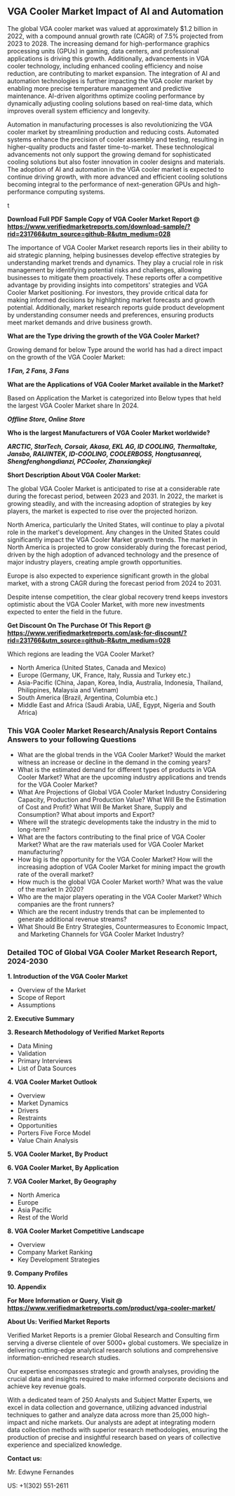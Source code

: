 <h2>VGA Cooler Market Impact of AI and Automation</h2><p>The global VGA cooler market was valued at approximately $1.2 billion in 2022, with a compound annual growth rate (CAGR) of 7.5% projected from 2023 to 2028. The increasing demand for high-performance graphics processing units (GPUs) in gaming, data centers, and professional applications is driving this growth. Additionally, advancements in VGA cooler technology, including enhanced cooling efficiency and noise reduction, are contributing to market expansion. The integration of AI and automation technologies is further impacting the VGA cooler market by enabling more precise temperature management and predictive maintenance. AI-driven algorithms optimize cooling performance by dynamically adjusting cooling solutions based on real-time data, which improves overall system efficiency and longevity.</p><p>Automation in manufacturing processes is also revolutionizing the VGA cooler market by streamlining production and reducing costs. Automated systems enhance the precision of cooler assembly and testing, resulting in higher-quality products and faster time-to-market. These technological advancements not only support the growing demand for sophisticated cooling solutions but also foster innovation in cooler designs and materials. The adoption of AI and automation in the VGA cooler market is expected to continue driving growth, with more advanced and efficient cooling solutions becoming integral to the performance of next-generation GPUs and high-performance computing systems.</p>t</p><p id="" class=""><strong>Download Full PDF Sample Copy of VGA Cooler Market Report @ <a href="https://www.verifiedmarketreports.com/download-sample/?rid=231766&utm_source=github-R&utm_medium=028" target="_blank">https://www.verifiedmarketreports.com/download-sample/?rid=231766&utm_source=github-R&utm_medium=028</a></strong></p><p>The importance of&nbsp;VGA Cooler Market research reports lies in their ability to aid strategic planning, helping businesses develop effective strategies by understanding market trends and dynamics. They play a crucial role in risk management by identifying potential risks and challenges, allowing businesses to mitigate them proactively. These reports offer a competitive advantage by providing insights into competitors' strategies and VGA Cooler Market positioning. For investors, they provide critical data for making informed decisions by highlighting market forecasts and growth potential. Additionally, market research reports guide product development by understanding consumer needs and preferences, ensuring products meet market demands and drive business growth.</p><p><strong>What are the&nbsp;Type driving the growth of the VGA Cooler Market?</strong></p><p id="" class="">Growing demand for below Type around the world has had a direct impact on the growth of the VGA Cooler Market:</p><em><strong>1 Fan, 2 Fans, 3 Fans</strong></em></p><strong>What are the&nbsp;Applications&nbsp;of VGA Cooler Market available in the Market?</strong></p><p id="" class="">Based on Application the Market is categorized into Below types that held the largest VGA Cooler Market share In 2024.</p><em><strong>Offline Store, Online Store</strong></em></p><strong>Who is the largest Manufacturers of VGA Cooler Market worldwide?</strong></p><p><em><strong>ARCTIC, StarTech, Corsair, Akasa, EKL AG, ID COOLING, Thermaltake, Jansbo, RAIJINTEK, ID-COOLING, COOLERBOSS, Hongtusanreqi, Shengfenghongdianzi, PCCooler, Zhanxiangkeji</strong></em></p><p id="" class=""><strong>Short Description About VGA Cooler Market:</strong></p><p>The global VGA Cooler Market is anticipated to rise at a considerable rate during the forecast period, between 2023 and 2031. In 2022, the market is growing steadily, and with the increasing adoption of strategies by key players, the market is expected to rise over the projected horizon.</p><p>North America, particularly the United States, will continue to play a pivotal role in the market's development. Any changes in the United States could significantly impact the VGA Cooler Market growth trends. The market in North America is projected to grow considerably during the forecast period, driven by the high adoption of advanced technology and the presence of major industry players, creating ample growth opportunities.</p><p>Europe is also expected to experience significant growth in the global market, with a strong CAGR during the forecast period from 2024 to 2031.</p><p>Despite intense competition, the clear global recovery trend keeps investors optimistic about the VGA Cooler Market, with more new investments expected to enter the field in the future.</p><p id="" class=""><strong>Get Discount On The Purchase Of This Report @ <a href="https://www.verifiedmarketreports.com/ask-for-discount/?rid=231766&utm_source=github-R&utm_medium=028" target="_blank">https://www.verifiedmarketreports.com/ask-for-discount/?rid=231766&utm_source=github-R&utm_medium=028</a></strong></p>Which regions are leading the VGA Cooler Market?</p><ul><li>North America (United States, Canada and Mexico)</li><li>Europe (Germany, UK, France, Italy, Russia and Turkey etc.)</li><li>Asia-Pacific (China, Japan, Korea, India, Australia, Indonesia, Thailand, Philippines, Malaysia and Vietnam)</li><li>South America (Brazil, Argentina, Columbia etc.)</li><li>Middle East and Africa (Saudi Arabia, UAE, Egypt, Nigeria and South Africa)</li></ul><h3 id="" class="">This VGA Cooler Market Research/Analysis Report Contains Answers to your following Questions</h3><ul><li>What are the global trends in the VGA Cooler Market? Would the market witness an increase or decline in the demand in the coming years?</li><li>What is the estimated demand for different types of products in VGA Cooler Market? What are the upcoming industry applications and trends for the VGA Cooler Market?</li><li>What Are Projections of Global VGA Cooler Market Industry Considering Capacity, Production and Production Value? What Will Be the Estimation of Cost and Profit? What Will Be Market Share, Supply and Consumption? What about imports and Export?</li><li>Where will the strategic developments take the industry in the mid to long-term?</li><li>What are the factors contributing to the final price of VGA Cooler Market? What are the raw materials used for VGA Cooler Market manufacturing?</li><li>How big is the opportunity for the VGA Cooler Market? How will the increasing adoption of VGA Cooler Market for mining impact the growth rate of the overall market?</li><li>How much is the global VGA Cooler Market worth? What was the value of the market In 2020?</li><li>Who are the major players operating in the VGA Cooler Market? Which companies are the front runners?</li><li>Which are the recent industry trends that can be implemented to generate additional revenue streams?</li><li>What Should Be Entry Strategies, Countermeasures to Economic Impact, and Marketing Channels for VGA Cooler Market Industry?</li></ul><h3 id="" class="">Detailed TOC of Global VGA Cooler Market Research Report, 2024-2030</h3><p id="" class=""><strong>1. Introduction of the VGA Cooler Market</strong></p><ul><li>Overview of the Market</li><li>Scope of Report</li><li>Assumptions</li></ul><p id="" class=""><strong>2. Executive Summary</strong></p><p id="" class=""><strong>3. Research Methodology of Verified Market Reports</strong></p><ul><li>Data Mining</li><li>Validation</li><li>Primary Interviews</li><li>List of Data Sources</li></ul><p id="" class=""><strong>4. VGA Cooler Market Outlook</strong></p><ul><li>Overview</li><li>Market Dynamics</li><li>Drivers</li><li>Restraints</li><li>Opportunities</li><li>Porters Five Force Model</li><li>Value Chain Analysis</li></ul><p id="" class=""><strong>5. VGA Cooler Market, By Product</strong></p><p id="" class=""><strong>6. VGA Cooler Market, By Application</strong></p><p id="" class=""><strong>7. VGA Cooler Market, By Geography</strong></p><ul><li>North America</li><li>Europe</li><li>Asia Pacific</li><li>Rest of the World</li></ul><p id="" class=""><strong>8. VGA Cooler Market Competitive Landscape</strong></p><ul><li>Overview</li><li>Company Market Ranking</li><li>Key Development Strategies</li></ul><p id="" class=""><strong>9. Company Profiles</strong></p><p id="" class=""><strong>10. Appendix</strong></p><p id="" class=""><strong>For More Information or Query, Visit @ <a href="https://www.verifiedmarketreports.com/product/vga-cooler-market/" target="_blank">https://www.verifiedmarketreports.com/product/vga-cooler-market/</a></strong></p><p id="" class=""><strong>About Us: Verified Market Reports</strong></p><p id="" class="">Verified Market Reports is a premier Global Research and Consulting firm serving a diverse clientele of over 5000+ global customers. We specialize in delivering cutting-edge analytical research solutions and comprehensive information-enriched research studies.</p><p id="" class="">Our expertise encompasses strategic and growth analyses, providing the crucial data and insights required to make informed corporate decisions and achieve key revenue goals.</p><p id="" class="">With a dedicated team of 250 Analysts and Subject Matter Experts, we excel in data collection and governance, utilizing advanced industrial techniques to gather and analyze data across more than 25,000 high-impact and niche markets. Our analysts are adept at integrating modern data collection methods with superior research methodologies, ensuring the production of precise and insightful research based on years of collective experience and specialized knowledge.</p><p id="" class=""><strong>Contact us:</strong></p><p id="" class="">Mr. Edwyne Fernandes</p><p id="" class="">US: +1(302) 551-2611</p>
